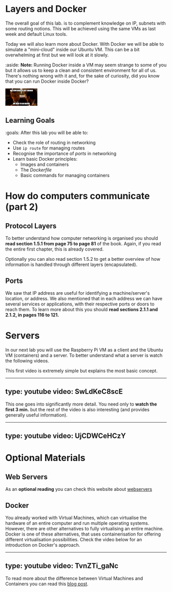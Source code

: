# Layers and Docker

The overall goal of this lab\. is to complement knowledge on IP, subnets with some routing notions.
This will be achieved using the same VMs as last week and default Linux tools.

Today we will also learn more about Docker. With Docker we will be able to simulate a "mini-cloud" inside our Ubuntu VM. This can be a bit overwhelming at first but we will look at it slowly.

:aside:
**Note:** Running Docker inside a VM may seem strange to some of you but it allows us to keep a clean and consistent environment for all of us. There's nothing wrong with it and, for the sake of curiosity, did you know that you can run Docker inside Docker?

<p><a href="figures/net/docker-ception.jpg"><img src="figures/net/docker-ception.jpg" width="100px"></a>


## Learning Goals

:goals: After this lab you will be able to:

- Check the role of routing in networking
- Use `ip route` for managing routes
- Recognise the importance of _ports_ in networking
- Learn basic Docker principles:
    - Images and containers
    - The _Dockerfile_
    - Basic commands for managing containers


# How do computers communicate (part 2)

## Protocol Layers

To better understand how computer networking is organised you should **read section 1.5.1 from page 75 to page 81** of the book.
Again, if you read the entire first chapter, this is already covered.

Optionally you can also read section 1.5.2 to get a better overview of how information is handled through different layers (encapsulated).


## Ports

We saw that IP address are useful for identifying a machine/server's location, or address.
We also mentioned that in each address we can have several services or applications, with their respective ports or doors to reach them.
To learn more about this you should **read sections 2.1.1 and 2.1.2, in pages 116 to 121.**


# Servers

In our next lab you will use the Raspberry Pi VM as a client and the Ubuntu VM (containers) and a server.
To better understand what a server is watch the following videos.

This first video is extremely simple but explains the most basic concept.

---
type: youtube
video: SwLdKeC8scE
---

This one goes into significantly more detail.
You need only to **watch the first 3 min\.** but the rest of the video is also interesting (and provides generally useful information).

---
type: youtube
video: UjCDWCeHCzY
---



# Optional Materials

## Web Servers

As an **optional reading** you can check this website about [webservers](https://developer.mozilla.org/en-US/docs/Learn/Common_questions/What_is_a_web_server)

## Docker

You already worked with Virtual Machines, which can virtualise the hardware of an entire computer and run multiple operating systems.
However, there are other alternatives to fully virtualising an entire machine.
Docker is one of these alternatives, that uses containerisation for offering different virtualisation possibilities.
Check the video below for an introduction on Docker's approach.

---
type: youtube
video: TvnZTi_gaNc
---

To read more about the difference between Virtual Machines and Containers you can read this [blog post](https://www.backblaze.com/blog/vm-vs-containers/).


